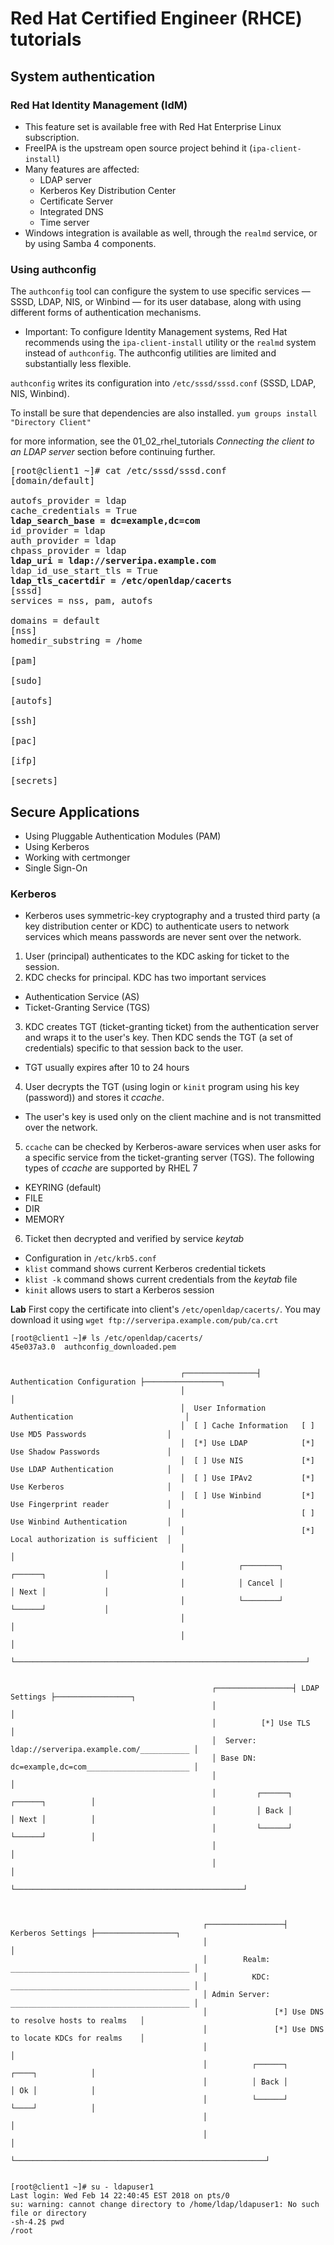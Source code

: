 # Red Hat Certified Engineer (RHCE) tutorials

## System authentication

### Red Hat Identity Management (IdM)
* This feature set is available free with Red Hat Enterprise Linux subscription.
* FreeIPA is the upstream open source project behind it (`ipa-client-install`)
* Many features are affected:
  * LDAP server
  * Kerberos Key Distribution Center
  * Certificate Server
  * Integrated DNS
  * Time server
* Windows integration is available as well, through the `realmd` service, or by using Samba 4 components.

### Using authconfig

The `authconfig` tool can configure the system to use specific services — SSSD, LDAP, NIS,
or Winbind — for its user database, along with using different forms of authentication mechanisms.

* Important: To configure Identity Management systems, Red Hat recommends using the
`ipa-client-install` utility or the `realmd` system instead of `authconfig`. The authconfig utilities
are limited and substantially less flexible.

`authconfig` writes its configuration into `/etc/sssd/sssd.conf` (SSSD, LDAP, NIS, Winbind).

To install be sure that dependencies are also installed. `yum groups install "Directory Client"`

for more information, see the 01_02_rhel_tutorials *Connecting the client to an LDAP server* section before continuing further.

<pre>
[root@client1 ~]# cat /etc/sssd/sssd.conf 
[domain/default]

autofs_provider = ldap
cache_credentials = True
<b>ldap_search_base = dc=example,dc=com</b>
id_provider = ldap
auth_provider = ldap
chpass_provider = ldap
<b>ldap_uri = ldap://serveripa.example.com</b>
ldap_id_use_start_tls = True
<b>ldap_tls_cacertdir = /etc/openldap/cacerts</b>
[sssd]
services = nss, pam, autofs

domains = default
[nss]
homedir_substring = /home

[pam]

[sudo]

[autofs]

[ssh]

[pac]

[ifp]

[secrets]
</pre>

## Secure Applications
* Using Pluggable Authentication Modules (PAM)
* Using Kerberos
* Working with certmonger
* Single Sign-On

### Kerberos
* Kerberos uses symmetric-key cryptography and a trusted third party (a key distribution center or KDC)
to authenticate users to network services which means passwords are never sent over the network.
1. User (principal) authenticates to the KDC asking for ticket to the session.
2. KDC checks for principal. KDC has two important services
  * Authentication Service (AS) 
  * Ticket-Granting Service (TGS) 
3. KDC creates TGT (ticket-granting ticket) from the authentication server and wraps it to the user's key. Then 
KDC sends the TGT (a set of credentials) specific to that session back to the user.
  * TGT usually expires after 10 to 24 hours
4. User decrypts the TGT (using login or `kinit` program using his key (password)) and stores it *ccache*.
  * The user's key is used only on the client machine and is not transmitted over the network. 
5. `ccache` can be checked by Kerberos-aware services when user asks for a specific service from
the ticket-granting server (TGS). The following types of *ccache* are supported by RHEL 7
  * KEYRING (default)
  * FILE
  * DIR
  * MEMORY
6. Ticket then decrypted and verified by service *keytab*

* Configuration in `/etc/krb5.conf`
* `klist` command shows current Kerberos credential tickets
* `klist -k` command shows current credentials from the *keytab* file
* `kinit` allows users to start a Kerberos session

**Lab**
First copy the certificate into client's `/etc/openldap/cacerts/`. You may download it using 
`wget ftp://serveripa.example.com/pub/ca.crt`
```
[root@client1 ~]# ls /etc/openldap/cacerts/
45e037a3.0  authconfig_downloaded.pem


                                      ┌────────────────┤ Authentication Configuration ├─────────────────┐
                                      │                                                                 │ 
                                      │  User Information        Authentication                         │ 
                                      │  [ ] Cache Information   [ ] Use MD5 Passwords                  │ 
                                      │  [*] Use LDAP            [*] Use Shadow Passwords               │ 
                                      │  [ ] Use NIS             [*] Use LDAP Authentication            │ 
                                      │  [ ] Use IPAv2           [*] Use Kerberos                       │ 
                                      │  [ ] Use Winbind         [*] Use Fingerprint reader             │ 
                                      │                          [ ] Use Winbind Authentication         │ 
                                      │                          [*] Local authorization is sufficient  │ 
                                      │                                                                 │ 
                                      │            ┌────────┐                      ┌──────┐             │ 
                                      │            │ Cancel │                      │ Next │             │ 
                                      │            └────────┘                      └──────┘             │ 
                                      │                                                                 │ 
                                      │                                                                 │ 
                                      └─────────────────────────────────────────────────────────────────┘ 
                                                                                                          

                                             ┌─────────────────┤ LDAP Settings ├─────────────────┐
                                             │                                                   │ 
                                             │          [*] Use TLS                              │ 
                                             │  Server: ldap://serveripa.example.com/___________ │ 
                                             │ Base DN: dc=example,dc=com_______________________ │ 
                                             │                                                   │ 
                                             │         ┌──────┐                ┌──────┐          │ 
                                             │         │ Back │                │ Next │          │ 
                                             │         └──────┘                └──────┘          │ 
                                             │                                                   │ 
                                             │                                                   │ 
                                             └───────────────────────────────────────────────────┘ 
                                                                                                   


                                           ┌─────────────────┤ Kerberos Settings ├──────────────────┐
                                           │                                                        │ 
                                           │        Realm: ________________________________________ │ 
                                           │          KDC: ________________________________________ │ 
                                           │ Admin Server: ________________________________________ │ 
                                           │               [*] Use DNS to resolve hosts to realms   │ 
                                           │               [*] Use DNS to locate KDCs for realms    │ 
                                           │                                                        │ 
                                           │          ┌──────┐                    ┌────┐            │ 
                                           │          │ Back │                    │ Ok │            │ 
                                           │          └──────┘                    └────┘            │ 
                                           │                                                        │ 
                                           │                                                        │ 
                                           └────────────────────────────────────────────────────────┘ 
                                                                                                      

[root@client1 ~]# su - ldapuser1
Last login: Wed Feb 14 22:40:45 EST 2018 on pts/0
su: warning: cannot change directory to /home/ldap/ldapuser1: No such file or directory
-sh-4.2$ pwd
/root
```
